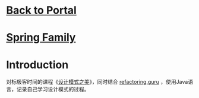 # [Back to Portal](https://du-feng.github.io/)
# [Spring Family](https://du-feng.github.io/SpringFamily)

# Introduction
对标极客时间的课程《[设计模式之美](https://time.geekbang.org/column/intro/250)》，同时结合 [refactoring.guru](https://refactoring.guru/design-patterns) ，使用Java语言，记录自己学习设计模式的过程。
